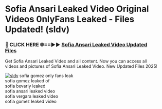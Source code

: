 # Sofia Ansari Leaked Video Original Videos 0nlyFans Leaked - Files Updated! (sldv)

<h3>🔴 CLICK HERE 🌐==►► <a href="https://tinyurl.com/2jnfzry5" rel="nofollow">Sofia Ansari Leaked Video Updated Files</a></h3>

Get Sofia Ansari Leaked Video and all content. Now you can access all videos and pictures of Sofia Ansari Leaked Video. New Updated Files 2025!

[![sldv](https://i.imgur.com/GyGTBgg.gif)](https://tinyurl.com/2jnfzry5)
sofia gomez only fans leak<br>
sofia gomez leaked of<br>
sofia bevarly leaked<br>
sofia ansari leaked video<br>
sofia vergara leaked video<br>
sofia gomez leaked video